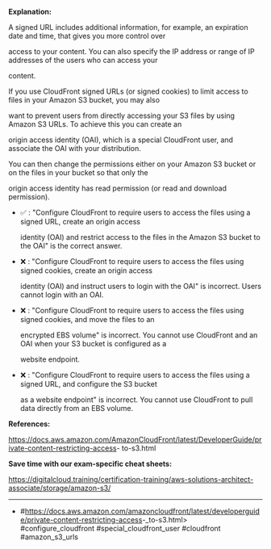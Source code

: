 **Explanation:**

A signed URL includes additional information, for example, an expiration date and time, that gives you more control over

access to your content. You can also specify the IP address or range of IP addresses of the users who can access your

content.

If you use CloudFront signed URLs (or signed cookies) to limit access to files in your Amazon S3 bucket, you may also

want to prevent users from directly accessing your S3 files by using Amazon S3 URLs. To achieve this you can create an

origin access identity (OAI), which is a special CloudFront user, and associate the OAI with your distribution.

You can then change the permissions either on your Amazon S3 bucket or on the files in your bucket so that only the

origin access identity has read permission (or read and download permission).

- ✅ :  "Configure CloudFront to require users to access the files using a signed URL, create an origin access

  identity (OAI) and restrict access to the files in the Amazon S3 bucket to the OAI" is the correct answer.

- ❌ :  "Configure CloudFront to require users to access the files using signed cookies, create an origin access

  identity (OAI) and instruct users to login with the OAI" is incorrect. Users cannot login with an OAI.

- ❌ :  "Configure CloudFront to require users to access the files using signed cookies, and move the files to an

  encrypted EBS volume" is incorrect. You cannot use CloudFront and an OAI when your S3 bucket is configured as a

  website endpoint.

- ❌ :  "Configure CloudFront to require users to access the files using a signed URL, and configure the S3 bucket

  as a website endpoint" is incorrect. You cannot use CloudFront to pull data directly from an EBS volume.

**References:**

<https://docs.aws.amazon.com/AmazonCloudFront/latest/DeveloperGuide/private-content-restricting-access>- to-s3.html

**Save time with our exam-specific cheat sheets:**

<https://digitalcloud.training/certification-training/aws-solutions-architect-associate/storage/amazon-s3/>

----

- #<https://docs.aws.amazon.com/amazoncloudfront/latest/developerguide/private-content-restricting-access>-_to-s3.html> #configure_cloudfront #special_cloudfront_user #cloudfront #amazon_s3_urls
